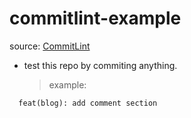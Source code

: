 # commitlint-example

source: [CommitLint](https://commitlint.js.org/#/)
- test this repo by commiting anything.
  >  example:
 ```
   feat(blog): add comment section
   ```
